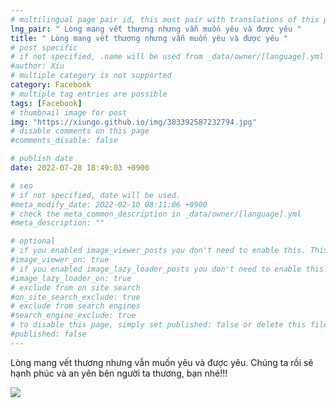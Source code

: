 ```yaml
---
# multilingual page pair id, this must pair with translations of this page. (This name must be unique)
lng_pair: " Lòng mang vết thương nhưng vẫn muốn yêu và được yêu "
title: " Lòng mang vết thương nhưng vẫn muốn yêu và được yêu "
# post specific
# if not specified, .name will be used from _data/owner/[language].yml
#author: Xíu
# multiple category is not supported
category: Facebook
# multiple tag entries are possible
tags: [Facebook]
# thumbnail image for post
img: "https://xiungo.github.io/img/383392587232794.jpg"
# disable comments on this page
#comments_disable: false

# publish date
date: 2022-07-28 18:49:03 +0900

# seo
# if not specified, date will be used.
#meta_modify_date: 2022-02-10 08:11:06 +0900
# check the meta_common_description in _data/owner/[language].yml
#meta_description: ""

# optional
# if you enabled image_viewer_posts you don't need to enable this. This is only if image_viewer_posts = false
#image_viewer_on: true
# if you enabled image_lazy_loader_posts you don't need to enable this. This is only if image_lazy_loader_posts = false
#image_lazy_loader_on: true
# exclude from on site search
#on_site_search_exclude: true
# exclude from search engines
#search_engine_exclude: true
# to disable this page, simply set published: false or delete this file
#published: false
---
```


<!-- outline-start -->

Lòng mang vết thương nhưng vẫn muốn yêu và được yêu. Chúng ta rồi sẽ hạnh phúc và an yên bên người ta thương, bạn nhé!!!

<!-- outline-end -->

<img src= "https://xiungo.github.io/img/383392587232794.jpg">